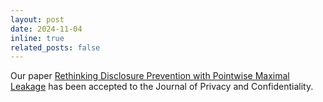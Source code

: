 ```yaml
---
layout: post
date: 2024-11-04
inline: true
related_posts: false
---
```


Our paper [Rethinking Disclosure Prevention with Pointwise Maximal Leakage](https://arxiv.org/abs/2303.07782) has been accepted to the Journal of Privacy and Confidentiality.
